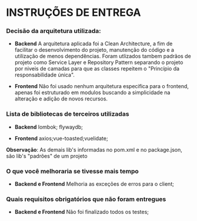 # INSTRUÇÕES DE ENTREGA

### Decisão da arquitetura utilizada:

- **Backend**
  A arquitetura aplicada foi a Clean Architecture, a fim de facilitar o desenvolvimento do projeto, manutenção do código e a utilização de menos dependências. Foram utlizados tambem padrãos de projeto como Service Layer e Repository Pattern separando o projeto por niveis de camadas para que as classes repeitem o "Princípio da responsabilidade única".

- **Frontend**
  Não foi usado nenhum arquitetura especifica para o frontend, apenas foi estruturado em modulos buscando a simplicidade na alteração e adição de novos recursos.

### Lista de bibliotecas de terceiros utilizadas

- **Backend**
  lombok; flywaydb;

- **Frontend**
  axios;vue-toasted;vuelidate;

**Observação**: As demais lib's informadas no pom.xml e no package.json, são lib's "padrões" de um projeto

### O que você melhoraria se tivesse mais tempo

- **Backend e Frontend**
  Melhoria as exceções de erros para o client;

### Quais requisitos obrigatórios que não foram entregues

- **Backend e Frontend**
  Não foi finalizado todos os testes;
